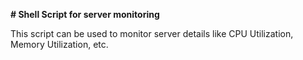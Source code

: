 **# Shell Script for server monitoring**

This script can be used to monitor server details like CPU Utilization, Memory Utilization, etc.


